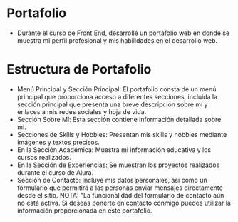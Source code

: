 # Portafolio
-  Durante el curso de Front End, desarrollé un portafolio web en donde se muestra mi perfil profesional y  mis habilidades en el desarrollo web.

# Estructura de Portafolio
-  Menú Principal y Sección Principal: El portafolio consta de un menú principal que proporciona acceso a diferentes secciones, incluida la sección principal que presenta una breve descripción sobre mí y enlaces a mis redes sociales y hoja de vida.
-  Sección Sobre Mí: Esta sección contiene información detallada sobre mi.
-  Secciones de Skills y Hobbies: Presentan mis skills y hobbies mediante imágenes y textos precisos.
-  En la Sección Académica: Muestra mi información educativa y los cursos realizados.
-  En la Sección de Experiencias: Se muestran los proyectos realizados durante el curso de Alura.
-  Sección de Contacto: Incluye mis datos personales, así como un formulario que permitirá a las personas enviar mensajes directamente desde el sitio. NOTA: "La funcionalidad del formulario de contacto aún no está activa. Si deseas ponerte en contacto conmigo puedes utilizar la información proporcionada en este portafolio.


